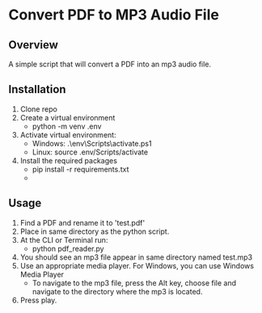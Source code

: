 # Convert PDF to MP3 Audio File

## Overview
A simple script that will convert a PDF into an mp3 audio file.

## Installation
1. Clone repo
2. Create a virtual environment
   - python -m venv .env
3. Activate virtual environment:
   - Windows: .\env\Scripts\activate.ps1
   - Linux: source .env/Scripts/activate
4. Install the required packages
   - pip install -r requirements.txt
   - 
## Usage
1. Find a PDF and rename it to 'test.pdf'
2. Place in same directory as the python script.
3. At the CLI or Terminal run:
   - python pdf_reader.py
4. You should see an mp3 file appear in same directory named test.mp3
5. Use an appropriate media player. For Windows, you can use Windows Media Player
    - To navigate to the mp3 file, press the Alt key, choose file and navigate to
      the directory where the mp3 is located.
16. Press play.
